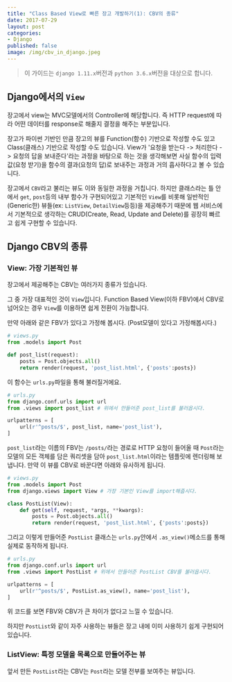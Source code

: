 ```yaml
---
title: "Class Based View로 빠른 장고 개발하기(1): CBV의 종류"
date: 2017-07-29
layout: post
categories:
- Django
published: false
image: /img/cbv_in_django.jpeg
---
```


> 이 가이드는 `django 1.11.x`버전과 `python 3.6.x`버전을 대상으로 합니다.

## Django에서의 `View`

장고에서 view는 MVC모델에서의 Controller에 해당합니다. 즉 HTTP request에 따라 어떤 데이터를 response로 해줄지 결정을 해주는 부분입니다.

장고가 파이썬 기반인 만큼 장고의 뷰를 Function(함수) 기반으로 작성할 수도 있고 Class(클래스) 기반으로 작성할 수도 있습니다. View가 '요청을 받는다 -> 처리한다 -> 요청의 답을 보내준다'라는 과정을 바탕으로 하는 것을 생각해보면 사실 함수의 입력값(요청 받기)을 함수의 결과(요청의 답)로 보내주는 과정과 거의 흡사하다고 볼 수 있습니다.

장고에서 `CBV`라고 불리는 뷰도 이와 동일한 과정을 거칩니다. 하지만 클래스라는 틀 안에서 `get`, `post`등의 내부 함수가 구현되어있고 기본적인 `View`를 비롯해 일반적인(Generic한) 뷰들(ex: `ListView`, `DetailView`등등)을 제공해주기 때문에 웹 서비스에서 기본적으로 생각하는 CRUD(Create, Read, Update and Delete)를 굉장히 빠르고 쉽게 구현할 수 있습니다.

## Django CBV의 종류

### View: 가장 기본적인 뷰

장고에서 제공해주는 CBV는 여러가지 종류가 있습니다.

그 중 가장 대표적인 것이 `View`입니다. Function Based View(이하 FBV)에서 CBV로 넘어오는 경우 `View`를 이용하면 쉽게 전환이 가능합니다.

만약 아래와 같은 FBV가 있다고 가정해 봅시다. (Post모델이 있다고 가정해봅시다.)

```python
# views.py
from .models import Post

def post_list(request):
    posts = Post.objects.all()
    return render(request, 'post_list.html', {'posts':posts})
```

이 함수는 `urls.py`파일을 통해 불러질거에요.

```python
# urls.py
from django.conf.urls import url
from .views import post_list # 위에서 만들어준 post_list를 불러옵시다.

urlpatterns = [
    url(r'^posts/$', post_list, name='post_list'),
]
```

`post_list`라는 이름의 FBV는 `/posts/`라는 경로로 HTTP 요청이 들어올 때 `Post`라는 모델의 모든 객체를 담은 쿼리셋을 담아 `post_list.html`이라는 템플릿에 렌더링해 보냅니다. 만약 이 뷰를 CBV로 바꾼다면 아래와 유사하게 됩니다.

```python
# views.py
from .models import Post
from django.views import View # 가장 기본인 View를 import해줍시다.

class PostList(View):
    def get(self, request, *args, **kwargs):
        posts = Post.objects.all()
        return render(request, 'post_list.html', {'posts':posts})
```

그리고 이렇게 만들어준 `PostList` 클래스는 `urls.py`안에서 `.as_view()`메소드를 통해 실제로 동작하게 됩니다.

```python
# urls.py
from django.conf.urls import url
from .views import PostList # 위에서 만들어준 PostList CBV를 불러옵시다.

urlpatterns = [
    url(r'^posts/$', PostList.as_view(), name='post_list'),
]
```

위 코드를 보면 FBV와 CBV가 큰 차이가 없다고 느낄 수 있습니다.

하지만 `PostList`와 같이 자주 사용하는 뷰들은 장고 내에 이미 사용하기 쉽게 구현되어있습니다.

### ListView: 특정 모델을 목록으로 만들어주는 뷰 

앞서 만든 `PostList`라는 CBV는 `Post`라는 모델 전부를 보여주는 뷰입니다.
